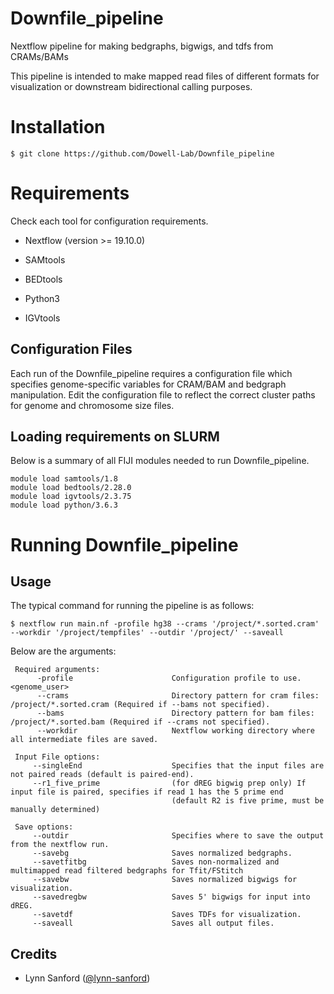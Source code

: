 # Downfile_pipeline
Nextflow pipeline for making bedgraphs, bigwigs, and tdfs from CRAMs/BAMs

This pipeline is intended to make mapped read files of different formats for visualization or downstream bidirectional calling purposes.

# Installation

 `$ git clone https://github.com/Dowell-Lab/Downfile_pipeline`

# Requirements

Check each tool for configuration requirements.

- Nextflow (version >= 19.10.0)

- SAMtools

- BEDtools

- Python3

- IGVtools

## Configuration Files

Each run of the Downfile_pipeline requires a configuration file which specifies genome-specific variables for CRAM/BAM and bedgraph manipulation. Edit the configuration file to reflect the correct cluster paths for genome and chromosome size files.

## Loading requirements on SLURM

  Below is a summary of all FIJI modules needed to run Downfile_pipeline.

  ```
  module load samtools/1.8
  module load bedtools/2.28.0
  module load igvtools/2.3.75
  module load python/3.6.3
  ```

# Running Downfile_pipeline

## Usage

   The typical command for running the pipeline is as follows:

   `$ nextflow run main.nf -profile hg38 --crams '/project/*.sorted.cram' --workdir '/project/tempfiles' --outdir '/project/' --saveall`

   Below are the arguments:

   ```
    Required arguments:
         -profile                      Configuration profile to use. <genome_user>
         --crams                       Directory pattern for cram files: /project/*.sorted.cram (Required if --bams not specified).
         --bams                        Directory pattern for bam files: /project/*.sorted.bam (Required if --crams not specified).
         --workdir                     Nextflow working directory where all intermediate files are saved.

    Input File options:
        --singleEnd                    Specifies that the input files are not paired reads (default is paired-end).
        --r1_five_prime                (for dREG bigwig prep only) If input file is paired, specifies if read 1 has the 5 prime end
                                       (default R2 is five prime, must be manually determined)

    Save options:
        --outdir                       Specifies where to save the output from the nextflow run.
        --savebg                       Saves normalized bedgraphs.
        --savetfitbg                   Saves non-normalized and multimapped read filtered bedgraphs for Tfit/FStitch
        --savebw                       Saves normalized bigwigs for visualization.
        --savedregbw                   Saves 5' bigwigs for input into dREG.
        --savetdf                      Saves TDFs for visualization.
        --saveall                      Saves all output files.
   ```

## Credits

* Lynn Sanford ([@lynn-sanford](https://github.com/lynn-sanford))
